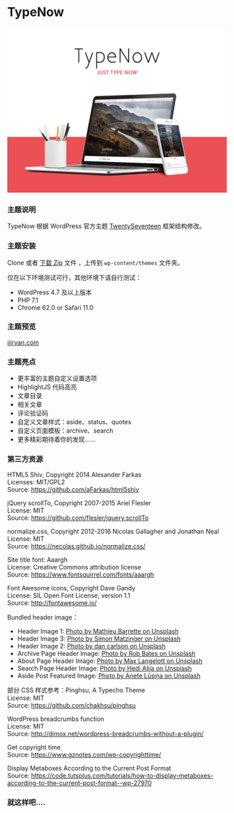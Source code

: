 # TypeNow

![screenchot](screenshot.png)

### 主题说明

TypeNow 根据 WordPress 官方主题 [TwentySeventeen](https://github.com/WordPress/WordPress/tree/master/wp-content/themes/twentyseventeen) 框架结构修改。

### 主题安装

Clone 或者 [下载 Zip](https://github.com/85Ryan/TypeNow/releases/latest) 文件 ，上传到 `wp-content/themes` 文件夹。

仅在以下环境测试可行，其他环境下请自行测试：

- WordPress 4.7 及以上版本
- PHP 7.1
- Chrome 62.0 or Safari 11.0

### 主题预览

[iiiryan.com](https://iiiryan.com)

### 主题亮点

- 更丰富的主题自定义设置选项
- HighlightJS 代码高亮
- 文章目录
- 相关文章
- 评论验证码
- 自定义文章样式：aside、status、quotes
- 自定义页面模板：archive、search
- 更多精彩期待着你的发现……

### 第三方资源

HTML5 Shiv, Copyright 2014 Alexander Farkas  
Licenses: MIT/GPL2  
Source: https://github.com/aFarkas/html5shiv  

jQuery scrollTo, Copyright 2007-2015 Ariel Flesler  
License: MIT  
Source: https://github.com/flesler/jquery.scrollTo  

normalize.css, Copyright 2012-2016 Nicolas Gallagher and Jonathan Neal  
License: MIT  
Source: https://necolas.github.io/normalize.css/  

Site title font: Aaargh  
License: Creative Commons attribution license  
Source: https://www.fontsquirrel.com/fonts/aaargh  

Font Awesome icons, Copyright Dave Gandy  
License: SIL Open Font License, version 1.1  
Source: http://fontawesome.io/  

Bundled header image：
- Header Image 1: [Photo by Mathieu Barrette on Unsplash](https://unsplash.com/photos/RYd9aBMp194)
- Header Image 3: [Photo by Simon Matzinger on Unsplash](https://unsplash.com/photos/-O8r5oLosYo)
- Header Image 2: [Photo by dan carlson on Unsplash](https://unsplash.com/photos/EXSh-k3wjds)
- Archive Page Header Image: [Photo by Rob Bates on Unsplash](https://unsplash.com/photos/AyYW_bUWerc)
- About Page Header Image: [Photo by Max Langelott on Unsplash](https://unsplash.com/photos/Hw62tzAkXXE)
- Search Page Header Image: [Photo by Hedi Alija on Unsplash](https://unsplash.com/photos/V21dkuL8dnM)
- Aside Post Featured Image: [Photo by Anete Lūsiņa on Unsplash](https://unsplash.com/photos/VwiLLyETLcQ)

部分 CSS 样式参考：Pinghsu, A Typecho Theme  
License: MIT  
Source: https://github.com/chakhsu/pinghsu  

WordPress breadcrumbs function  
License: MIT  
Source: http://dimox.net/wordpress-breadcrumbs-without-a-plugin/  

Get copyright time  
Source: https://www.gznotes.com/wp-copyrighttime/  

Display Metaboxes According to the Current Post Format  
Source: https://code.tutsplus.com/tutorials/how-to-display-metaboxes-according-to-the-current-post-format--wp-27970  

### 就这样吧....